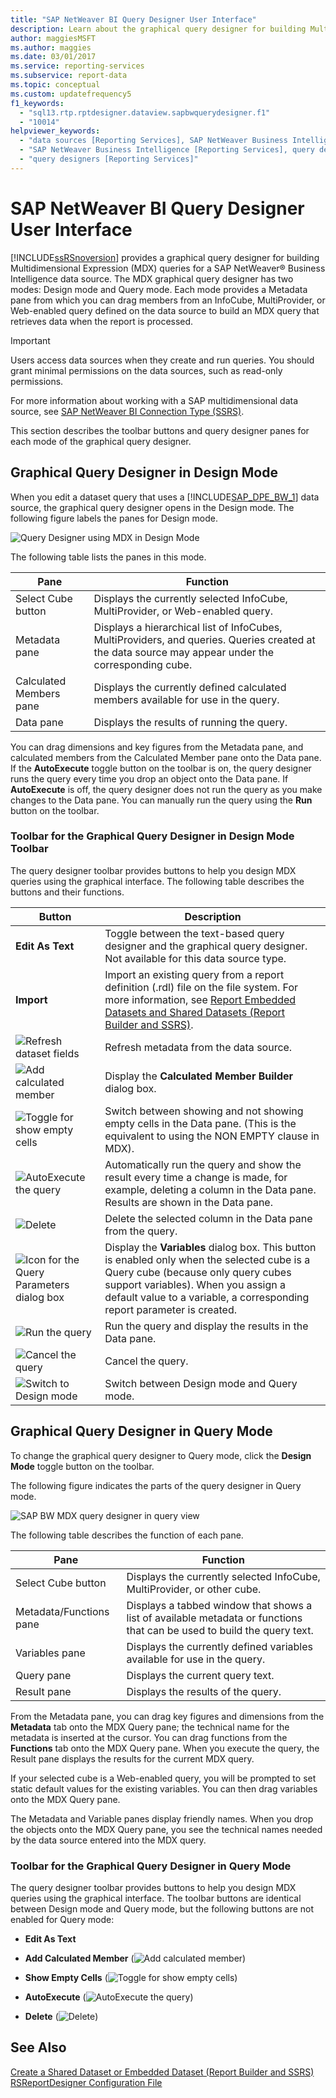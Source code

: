 ```yaml
---
title: "SAP NetWeaver BI Query Designer User Interface"
description: Learn about the graphical query designer for building Multidimensional Expression (MDX) queries for a SAP NetWeaver Business Intelligence data source.
author: maggiesMSFT
ms.author: maggies
ms.date: 03/01/2017
ms.service: reporting-services
ms.subservice: report-data
ms.topic: conceptual
ms.custom: updatefrequency5
f1_keywords:
  - "sql13.rtp.rptdesigner.dataview.sapbwquerydesigner.f1"
  - "10014"
helpviewer_keywords:
  - "data sources [Reporting Services], SAP NetWeaver Business Intelligence"
  - "SAP NetWeaver Business Intelligence [Reporting Services], query designer"
  - "query designers [Reporting Services]"
---
```

# SAP NetWeaver BI Query Designer User Interface
  [!INCLUDE[ssRSnoversion](../../includes/ssrsnoversion-md.md)] provides a graphical query designer for building Multidimensional Expression (MDX) queries for a SAP NetWeaver® Business Intelligence data source. The MDX graphical query designer has two modes: Design mode and Query mode. Each mode provides a Metadata pane from which you can drag members from an InfoCube, MultiProvider, or Web-enabled query defined on the data source to build an MDX query that retrieves data when the report is processed.  
  
> [!IMPORTANT]  
>  Users access data sources when they create and run queries. You should grant minimal permissions on the data sources, such as read-only permissions.  
  
 For more information about working with a SAP multidimensional data source, see [SAP NetWeaver BI Connection Type &#40;SSRS&#41;](../../reporting-services/report-data/sap-netweaver-bi-connection-type-ssrs.md).  
  
 This section describes the toolbar buttons and query designer panes for each mode of the graphical query designer.  
  
## Graphical Query Designer in Design Mode  
 When you edit a dataset query that uses a [!INCLUDE[SAP_DPE_BW_1](../../includes/sap-dpe-bw-1-md.md)] data source, the graphical query designer opens in the Design mode. The following figure labels the panes for Design mode.  
  
 ![Query Designer using MDX in Design Mode](../../reporting-services/report-data/media/rsqd-dssapbw-mdx-designmode.gif "Query Designer using MDX in Design Mode")  
  
 The following table lists the panes in this mode.  
  
|Pane|Function|  
|----------|--------------|  
|Select Cube button|Displays the currently selected InfoCube, MultiProvider, or Web-enabled query.|  
|Metadata pane|Displays a hierarchical list of InfoCubes, MultiProviders, and queries. Queries created at the data source may appear under the corresponding cube.|  
|Calculated Members pane|Displays the currently defined calculated members available for use in the query.|  
|Data pane|Displays the results of running the query.|  
  
 You can drag dimensions and key figures from the Metadata pane, and calculated members from the Calculated Member pane onto the Data pane. If the **AutoExecute** toggle button on the toolbar is on, the query designer runs the query every time you drop an object onto the Data pane. If **AutoExecute** is off, the query designer does not run the query as you make changes to the Data pane. You can manually run the query using the **Run** button on the toolbar.  
  
### Toolbar for the Graphical Query Designer in Design Mode Toolbar  
 The query designer toolbar provides buttons to help you design MDX queries using the graphical interface. The following table describes the buttons and their functions.  
  
|Button|Description|  
|------------|-----------------|  
|**Edit As Text**|Toggle between the text-based query designer and the graphical query designer. Not available for this data source type.|  
|**Import**|Import an existing query from a report definition (.rdl) file on the file system. For more information, see [Report Embedded Datasets and Shared Datasets &#40;Report Builder and SSRS&#41;](../../reporting-services/report-data/report-embedded-datasets-and-shared-datasets-report-builder-and-ssrs.md).|  
|![Refresh dataset fields](../../reporting-services/report-data/media/rsqdicon-refreshfields.gif "Refresh dataset fields")|Refresh metadata from the data source.|  
|![Add calculated member](../../reporting-services/report-data/media/rsqdicon-addcalculatedmember.gif "Add calculated member")|Display the **Calculated Member Builder** dialog box.|  
|![Toggle for show empty cells](../../reporting-services/report-data/media/rsqdicon-showemptycells.gif "Toggle for show empty cells")|Switch between showing and not showing empty cells in the Data pane. (This is the equivalent to using the NON EMPTY clause in MDX).|  
|![AutoExecute the query](../../reporting-services/report-data/media/rsqdicon-autoexecute.gif "AutoExecute the query")|Automatically run the query and show the result every time a change is made, for example, deleting a column in the Data pane. Results are shown in the Data pane.|  
|![Delete](../../reporting-services/report-data/media/rsqdicon-delete.gif "Delete")|Delete the selected column in the Data pane from the query.|  
|![Icon for the Query Parameters dialog box](../../reporting-services/report-data/media/iconqueryparameter.gif "Icon for the Query Parameters dialog box")|Display the **Variables** dialog box. This button is enabled only when the selected cube is a Query cube (because only query cubes support variables). When you assign a default value to a variable, a corresponding report parameter is created.|  
|![Run the query](../../reporting-services/report-data/media/rsqdicon-run.gif "Run the query")|Run the query and display the results in the Data pane.|  
|![Cancel the query](../../reporting-services/report-data/media/rsqdicon-cancel.gif "Cancel the query")|Cancel the query.|  
|![Switch to Design mode](../../reporting-services/media/rsqdicon-designmode.gif "Switch to Design mode")|Switch between Design mode and Query mode.|  
  
## Graphical Query Designer in Query Mode  
 To change the graphical query designer to Query mode, click the **Design Mode** toggle button on the toolbar.  
  
 The following figure indicates the parts of the query designer in Query mode.  
  
 ![SAP BW MDX query designer in query view](../../reporting-services/report-data/media/rsqd-dssapbw-mdx-querymode.gif "SAP BW MDX query designer in query view")  
  
 The following table describes the function of each pane.  
  
|Pane|Function|  
|----------|--------------|  
|Select Cube button|Displays the currently selected InfoCube, MultiProvider, or other cube.|  
|Metadata/Functions pane|Displays a tabbed window that shows a list of available metadata or functions that can be used to build the query text.|  
|Variables pane|Displays the currently defined variables available for use in the query.|  
|Query pane|Displays the current query text.|  
|Result pane|Displays the results of the query.|  
  
 From the Metadata pane, you can drag key figures and dimensions from the **Metadata** tab onto the MDX Query pane; the technical name for the metadata is inserted at the cursor. You can drag functions from the **Functions** tab onto the MDX Query pane. When you execute the query, the Result pane displays the results for the current MDX query.  
  
 If your selected cube is a Web-enabled query, you will be prompted to set static default values for the existing variables. You can then drag variables onto the MDX Query pane.  
  
 The Metadata and Variable panes display friendly names. When you drop the objects onto the MDX Query pane, you see the technical names needed by the data source entered into the MDX query.  
  
### Toolbar for the Graphical Query Designer in Query Mode  
 The query designer toolbar provides buttons to help you design MDX queries using the graphical interface. The toolbar buttons are identical between Design mode and Query mode, but the following buttons are not enabled for Query mode:  
  
-   **Edit As Text**  
  
-   **Add Calculated Member** (![Add calculated member](../../reporting-services/report-data/media/rsqdicon-addcalculatedmember.gif "Add calculated member"))  
  
-   **Show Empty Cells** (![Toggle for show empty cells](../../reporting-services/report-data/media/rsqdicon-showemptycells.gif "Toggle for show empty cells"))  
  
-   **AutoExecute** (![AutoExecute the query](../../reporting-services/report-data/media/rsqdicon-autoexecute.gif "AutoExecute the query"))  
  
-   **Delete** (![Delete](../../reporting-services/report-data/media/rsqdicon-delete.gif "Delete"))  
  
## See Also  
 [Create a Shared Dataset or Embedded Dataset &#40;Report Builder and SSRS&#41;](../../reporting-services/report-data/create-a-shared-dataset-or-embedded-dataset-report-builder-and-ssrs.md)   
 [RSReportDesigner Configuration File](../../reporting-services/report-server/rsreportdesigner-configuration-file.md)  
  
  
